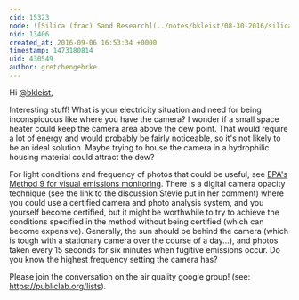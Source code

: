 ```yaml
---
cid: 15323
node: ![Silica (frac) Sand Research](../notes/bkleist/08-30-2016/silica-frac-sand-research)
nid: 13406
created_at: 2016-09-06 16:53:34 +0000
timestamp: 1473180814
uid: 430549
author: gretchengehrke
---
```


Hi [@bkleist](/profile/bkleist), 

Interesting stuff! What is your electricity situation and need for being inconspicuous like where you have the camera? I wonder if a small space heater could keep the camera area above the dew point. That would require a lot of energy and would probably be fairly noticeable, so it's not likely to be an ideal solution. Maybe trying to house the camera in a hydrophilic housing material could attract the dew? 

For light conditions and frequency of photos that could be useful, see [EPA's Method 9 for visual emissions monitoring](https://www3.epa.gov/ttn/emc/method9.html). There is a digital camera opacity technique (see the link to the discussion Stevie put in her comment) where you could use a certified camera and photo analysis system, and you yourself become certified, but it might be worthwhile to try to achieve the conditions specified in the method without being certified (which can become expensive). Generally, the sun should be behind the camera (which is tough with a stationary camera over the course of a day...), and photos taken every 15 seconds for six minutes when fugitive emissions occur. Do you know the highest frequency setting the camera has? 

Please join the conversation on the air quality google group! (see: https://publiclab.org/lists).